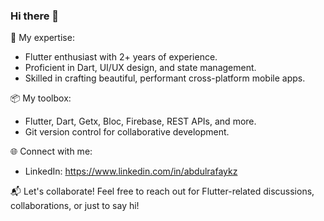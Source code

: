 ### Hi there 👋

🚀 My expertise:
- Flutter enthusiast with 2+ years of experience.
- Proficient in Dart, UI/UX design, and state management.
- Skilled in crafting beautiful, performant cross-platform mobile apps.

📦 My toolbox:
- Flutter, Dart, Getx, Bloc, Firebase, REST APIs, and more.
- Git version control for collaborative development.

🌐 Connect with me:
- LinkedIn: https://www.linkedin.com/in/abdulrafaykz

📬 Let's collaborate! Feel free to reach out for Flutter-related discussions, collaborations, or just to say hi!
